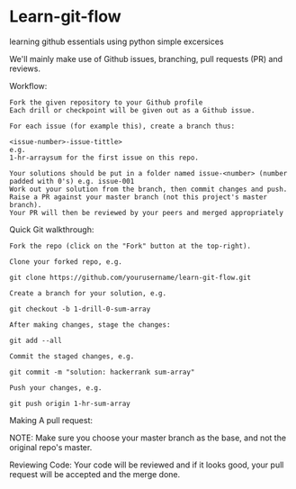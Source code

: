 # Learn-git-flow
learning github essentials using python simple excersices

We'll mainly make use of Github issues, branching, pull requests (PR) and reviews.

Workflow:

    Fork the given repository to your Github profile
    Each drill or checkpoint will be given out as a Github issue.

    For each issue (for example this), create a branch thus:

    <issue-number>-issue-tittle>
    e.g.
    1-hr-arraysum for the first issue on this repo.

    Your solutions should be put in a folder named issue-<number> (number padded with 0's) e.g. issue-001
    Work out your solution from the branch, then commit changes and push.
    Raise a PR against your master branch (not this project's master branch).
    Your PR will then be reviewed by your peers and merged appropriately



Quick Git walkthrough:

    Fork the repo (click on the "Fork" button at the top-right).

    Clone your forked repo, e.g.

    git clone https://github.com/yourusername/learn-git-flow.git

    Create a branch for your solution, e.g.

    git checkout -b 1-drill-0-sum-array

    After making changes, stage the changes:

    git add --all

    Commit the staged changes, e.g.

    git commit -m "solution: hackerrank sum-array"

    Push your changes, e.g.

    git push origin 1-hr-sum-array

Making A pull request:

NOTE: Make sure you choose your master branch as the base, and not the original repo's master.

Reviewing Code: Your code will be reviewed and if it looks good, your pull request will be accepted and the merge done.

